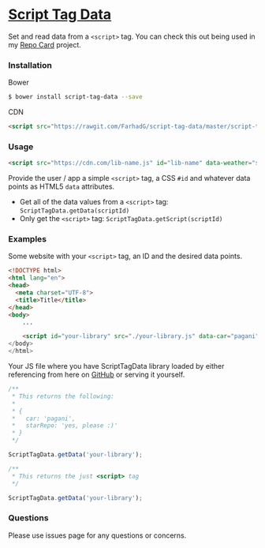 <a href="https://farhadg.github.io/script-tag-data" target="_blank">Script Tag Data</a>
=======================================================================================

Set and read data from a `<script>` tag. You can check this out being used in my <a href="https://www.github.com/farhadg/repo-card" target="_blank">Repo Card</a> project.

### Installation

Bower
```bash
$ bower install script-tag-data --save
```

CDN
```html
<script src="https://rawgit.com/FarhadG/script-tag-data/master/script-tag-data.min.js"></script>
```

### Usage

```html
<script src="https://cdn.com/lib-name.js" id="lib-name" data-weather="sunny" data... /></script>
```

Provide the user / app a simple `<script>` tag, a CSS `#id` and whatever data points as HTML5 `data` attributes.

- Get all of the data values from a `<script>` tag: `ScriptTagData.getData(scriptId)`
- Only get the `<script>` tag: `ScriptTagData.getScript(scriptId)`

### Examples

Some website with your `<script>` tag, an ID and the desired data points.
```html
<!DOCTYPE html>
<html lang="en">
<head>
  <meta charset="UTF-8">
  <title>Title</title>
</head>
<body>
    ...

    <script id="your-library" src="./your-library.js" data-car="pagani" data-star-repo="yes, please :)">
</body>
</html>
```

Your JS file where you have ScriptTagData library loaded by either referencing from here on <a href="https://cdn.rawgit.com/FarhadG/script-tag-data/master/script-tag-data.min.js" target="_blank">GitHub</a> or serving it yourself.
```javascript
/**
 * This returns the following:
 *
 * {
 *   car: 'pagani',
 *   starRepo: 'yes, please :)'
 * }
 */

ScriptTagData.getData('your-library');

/**
 * This returns the just <script> tag
 */

ScriptTagData.getData('your-library');
```

### Questions

Please use issues page for any questions or concerns.
